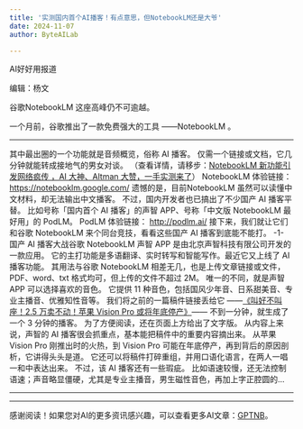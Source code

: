 ```yaml
---
title: '实测国内首个AI播客！有点意思，但NotebookLM还是大爷'
date: 2024-11-07
author: ByteAILab

---
```


AI好好用报道

编辑：杨文

谷歌NotebookLM 这座高峰仍不可逾越。

一个月前，谷歌推出了一款免费强大的工具 ——NotebookLM 。

---

其中最出圈的一个功能就是音频概览，俗称 AI 播客。
仅需一个链接或文档，它几分钟就能转成接地气的男女对谈。
（查看详情，请移步：[NotebookLM 新功能引发网络疯传 ，AI 大神、Altman 大赞，一手实测来了](http://mp.weixin.qq.com/s?__biz=MzUyODA3MDUwMA==&mid=2247523544&idx=1&sn=2ee8d14b453f202ffd91ea3a9809545d&chksm=fa773ed3cd00b7c5f897de8945f74473d4c0bcbb4d93a3c46cbbc4ed1771223147446febb352&scene=21#wechat_redirect)）
NotebookLM 体验链接：
https://notebooklm.google.com/
遗憾的是，目前NotebookLM 虽然可以读懂中文材料，却无法输出中文播客。
不过，国内开发者也已搞出了不少国产 AI 播客平替。
比如号称「国内首个 AI 播客」的声智 APP、号称「中文版 NotebookLM 最好用」的 PodLM。
PodLM 体验链接：
http://podlm.ai/
接下来，我们就让它们和谷歌 NotebookLM 来个同台竞技，看看这些国产 AI 播客到底能不能打。
-1-
国产 AI 播客大战谷歌 NotebookLM
声智 APP 是由北京声智科技有限公司开发的一款应用。
它的主打功能是多语翻译、实时转写和智能写作。最近它又上线了 AI 播客功能。
其用法与谷歌 NotebookLM 相差无几，也是上传文章链接或文件，PDF、word、txt 格式均可，但上传的文件不超过 2M。
唯一的不同，就是声智 APP 可以选择喜欢的音色。
它提供 11 种音色，包括国风少年音、日系甜美音、专业主播音、优雅知性音等。
我们将之前的一篇稿件链接丢给它 ——[《叫好不叫座！2.5 万卖不动！苹果 Vision Pro 或将年底停产》](http://mp.weixin.qq.com/s?__biz=MzUyODA3MDUwMA==&mid=2247523949&idx=1&sn=e4c19c773786cfcb3162f418a5b4e5b4&chksm=fa773c66cd00b57064ceb8b195098fc526292280ce22e2b8a0394977ee336ca5ef2517402712&scene=21#wechat_redirect)—— 不到一分钟，就生成了一个 3 分钟的播客。
为了方便阅读，还在页面上方给出了文字版。
从内容上来说，声智的 AI 播客很会抓重点，基本能把稿件中的重要内容摘出来。
从苹果 Vision Pro 刚推出时的火热，到 Vision Pro 可能在年底停产，再到背后的原因剖析，它讲得头头是道。
它还可以将稿件打碎重组，并用口语化语言，在两人一唱一和中表达出来。
不过，该 AI 播客还有一些瑕疵。
比如语速较慢，还无法控制语速；声音略显僵硬，尤其是专业主播音，男生磁性音色，再加上字正腔圆的...

---
---
感谢阅读！如果您对AI的更多资讯感兴趣，可以查看更多AI文章：[GPTNB](https://gptnb.com)。